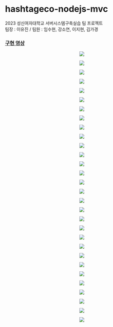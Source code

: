 # hashtageco-nodejs-mvc
2023 성신여자대학교 서버시스템구축실습 팀 프로젝트 <br>
팀장 : 이유진 / 팀원 : 임수현, 강소연, 이지현, 김가경

### [구현 영상](https://www.youtube.com/watch?v=I6dJPlkky9o) 

<p align="center">
  <img src="https://github.com/Im-suhyeon/hashtageco/assets/100345983/6717ed17-8d25-4bbf-b80d-78b4afabb7de">
</p>
<p align="center">
  <img src="https://github.com/Im-suhyeon/hashtageco/assets/100345983/0758249b-da94-4fec-816b-fd51e715d1c7">
</p>
<p align="center">
  <img src="https://github.com/Im-suhyeon/hashtageco/assets/100345983/1939713c-a6fc-4dcd-93b6-bfa2b5538132">
</p>
<p align="center">
  <img src="https://github.com/Im-suhyeon/hashtageco/assets/100345983/45baac56-70e2-42ca-84e7-d9c43683fb1d">
</p>
<p align="center">
  <img src="https://github.com/Im-suhyeon/hashtageco/assets/100345983/88367e49-b322-41dd-954c-7d4ce674adb2">
</p>
<p align="center">
  <img src="https://github.com/Im-suhyeon/hashtageco/assets/100345983/5f9a2ff9-ce02-40f8-af76-bf60cb152ef0">
</p>
<p align="center">
  <img src="https://github.com/Im-suhyeon/hashtageco/assets/100345983/972f6955-1615-4bd5-b7bf-80a0fa023327">
</p>
<p align="center">
  <img src="https://github.com/Im-suhyeon/hashtageco/assets/100345983/e8d3576e-c0ad-483d-abc4-1335436b95f1">
</p>
<p align="center">
  <img src="https://github.com/Im-suhyeon/hashtageco/assets/100345983/145a9d68-28e5-4e65-b488-3fa4ba0af12c">
</p>
<p align="center">
  <img src="https://github.com/Im-suhyeon/hashtageco/assets/100345983/ad2cd361-b937-4468-ba57-f88ffc771862">
</p>
<p align="center">
  <img src="https://github.com/Im-suhyeon/hashtageco/assets/100345983/1528f0d8-dc38-45db-af8d-ad9f671e72db">
</p>
<p align="center">
  <img src="https://github.com/Im-suhyeon/hashtageco/assets/100345983/4d582318-4c95-4543-842e-458e5867d824">
</p>
<p align="center">
  <img src="https://github.com/Im-suhyeon/hashtageco/assets/100345983/cbe0c6e0-956c-486d-adbc-431f6c6b11d7">
</p>
<p align="center">
  <img src="https://github.com/Im-suhyeon/hashtageco/assets/100345983/00d399c8-a19a-4d4b-abdb-9259251af689">
</p>
<p align="center">
  <img src="https://github.com/Im-suhyeon/hashtageco/assets/100345983/d239c99a-045b-4b6e-8ff5-ce4209e025ed">
</p>
<p align="center">
  <img src="https://github.com/Im-suhyeon/hashtageco/assets/100345983/44e42961-db82-44e7-95a0-4daa19658a13">
</p>
<p align="center">
  <img src="https://github.com/Im-suhyeon/hashtageco/assets/100345983/0499e4ac-e021-4eec-878c-574c47824e8a">
</p>
<p align="center">
  <img src="https://github.com/Im-suhyeon/hashtageco/assets/100345983/ff6cc0ee-4c72-44c6-8d57-edd213131a43">
</p>
<p align="center">
  <img src="https://github.com/Im-suhyeon/hashtageco/assets/100345983/015f9198-8a48-4ac7-b2e2-e82abdc3682f">
</p>
<p align="center">
  <img src="https://github.com/Im-suhyeon/hashtageco/assets/100345983/94bfe9d7-87e5-44e6-a802-67f9621967d1">
</p>
<p align="center">
  <img src="https://github.com/Im-suhyeon/hashtageco/assets/100345983/53207406-0c09-4c2a-a6af-d99495076fdb">
</p>
<p align="center">
  <img src="https://github.com/Im-suhyeon/hashtageco/assets/100345983/14f22157-7d1e-4e65-8956-99e90ed79319">
</p>
<p align="center">
  <img src="https://github.com/Im-suhyeon/hashtageco/assets/100345983/97749c96-a842-4855-89c1-1e83dbb16f17">
</p>
<p align="center">
  <img src="https://github.com/Im-suhyeon/hashtageco/assets/100345983/e7c76f76-61d9-44df-b948-f8ccfca308fe">
</p>
<p align="center">
  <img src="https://github.com/Im-suhyeon/hashtageco/assets/100345983/d1a32b38-0bcf-4fe9-807d-b0f540f09a3b">
</p>
<p align="center">
  <img src="https://github.com/Im-suhyeon/hashtageco/assets/100345983/983a742f-05ff-4913-86e2-4e0c6104396c">
</p>
<p align="center">
  <img src="https://github.com/Im-suhyeon/hashtageco/assets/100345983/02bc6276-68c5-4057-942a-809d5585c9c6">
</p>
<p align="center">
  <img src="https://github.com/Im-suhyeon/hashtageco/assets/100345983/1ea17712-0266-4485-9ec8-d45c00b358a7">
</p>
<p align="center">
  <img src="https://github.com/Im-suhyeon/hashtageco/assets/100345983/990f3071-953d-4719-b541-be8eaf2ce073">
</p>
<p align="center">
  <img src="https://github.com/Im-suhyeon/hashtageco/assets/100345983/b00920ec-d876-4c65-a4ab-ac955e0ebe58">
</p>
